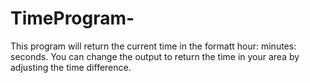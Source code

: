 # TimeProgram-
This program will return the current time in the formatt hour: minutes: seconds. You can change the output to return the time in your area
by adjusting the time difference. 
